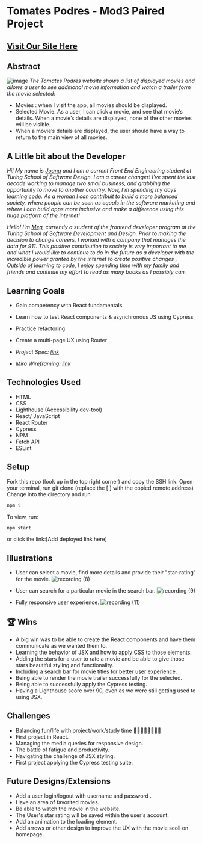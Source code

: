 # Tomates Podres - Mod3 Paired Project

## [Visit Our Site Here](https://meggs625.github.io/tomates-podres/)

## Abstract

![image](https://user-images.githubusercontent.com/82066350/130875779-4adc0578-e45d-4cd8-8992-06ab68a98b59.png)
*The Tomates Podres website shows a list of displayed movies and allows a user to see additional movie information and watch a trailer form the movie selected:* 

- Movies : when I visit the app, all movies should be displayed.
- Selected Movie: As a user, I can click a movie, and see that movie’s details. When a movie’s details are displayed, none of the other movies will be visible.
- When a movie’s details are displayed, the user should have a way to return to the main view of all movies.

## A Little bit about the Developer

*Hi! My name is [Joana](https://github.com/joanafbrito) and I am a current Front End Engineering student at Turing School of Software Design. I am a career changer! I've  spent the last decade working to manage two small business, and grabbing the opportunity to move to another country.* 
*Now, I'm spending my days learning code. As a woman I can contribuit to build a more balanced society, where people can be seen as equals in the software marketing and where I can build apps more inclusive and make a difference using this huge platform of the internet!*


*Hello! I’m [Meg](https://github.com/Meggs625), currently a student of the frontend developer program at the Turing School of Software Development and Design. Prior to making the decision to change careers, I worked with a company that manages the data for 911. This positive contribution to society is very important to me and what I would like to continue to do in the future as a developer with the incredible power granted by the internet to create positive changes . Outside of learning to code, I enjoy spending time with my family and friends and continue my effort to read as many books as I possibly can.*

## Learning Goals

- Gain competency with React fundamentals
- Learn how to test React components & asynchronous JS using Cypress
- Practice refactoring
- Create a multi-page UX using Router

- *Project Spec: [link](https://frontend.turing.edu/projects/module-3/rancid-tomatillos-v3.html "Spec")*
- *Miro Wireframing: [link](https://miro.com/app/board/o9J_l0yr3rY=/?userEmail=megan.mcbride@colorado.edu&track=true&utm_source=notification&utm_medium=email&utm_campaign=add-to-team-and-board&utm_content=go-to-board)*

## Technologies Used

- HTML
- CSS
- Lighthouse (Accessibility dev-tool)
- React/ JavaScript 
- React Router
- Cypress
- NPM
- Fetch API 
- ESLint

## Setup

Fork this repo (look up in the top right corner) and copy the SSH link.
Open your terminal, run git clone (replace the [ ] with the copied remote address)
Change into the directory and run
```bash
npm i
```
To view, run:

```bash
npm start
```

or click the link:[Add deployed link here]

## Illustrations

- User can select a movie, find more details and provide their "star-rating" for the movie.
![recording (8)](https://user-images.githubusercontent.com/78767067/132276073-ef259ffd-7aff-4c3a-973f-fee6fa413f98.gif)


- User can search for a particular movie in the search bar.
![recording (9)](https://user-images.githubusercontent.com/78767067/132276220-dec8f13a-de57-4264-8ef7-0ff89e01816d.gif)

- Fully responsive user experience.
![recording (11)](https://user-images.githubusercontent.com/78767067/132276515-5c6724d8-0a93-4873-b654-b5f644b24b07.gif)

## 🏆 Wins

- A big win was to be able to create the React components and have them communicate as we wanted them to.
- Learning the behavior of JSX and how to apply CSS to those elements. 
- Adding the stars for a user to rate a movie and be able to give those stars beautiful styling and functionality. 
- Including a search bar for movie titles for better user experience. 
- Being able to render the movie trailer successfully for the selected.
- Being able to successfully apply the Cypress testing.
- Having a Lighthouse score over 90, even as we were still getting used to using JSX.

## Challenges

- Balancing fun/life with project/work/study time 👩🏻‍💻💅🏻💆🏻‍♀️
- First project in React.
- Managing the media queries for responsive design.
- The battle of fatigue and productivity.
- Navigating the challenge of JSX styling.
- First project applying the Cypress testing suite.

## Future Designs/Extensions

- Add a user login/logout with username and password .
- Have an area of favorited movies.
- Be able to watch the movie in the website.
- The User's star rating will be saved within the user's account. 
- Add an animation to the loading element.
- Add arrows or other design to improve the UX with the movie scoll on homepage.
